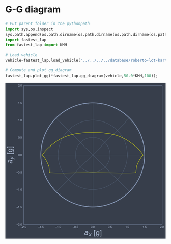# G-G diagram


```python
# Put parent folder in the pythonpath
import sys,os,inspect
sys.path.append(os.path.dirname(os.path.dirname(os.path.dirname(os.path.abspath(inspect.getfile(inspect.currentframe()))))))
import fastest_lap
from fastest_lap import KMH
```


```python
# Load vehicle
vehicle=fastest_lap.load_vehicle("../../../../database/roberto-lot-kart-2016.xml","car");
```


```python
# Compute and plot gg_diagram
fastest_lap.plot_gg(*fastest_lap.gg_diagram(vehicle,50.0*KMH,100));
```


    
![png](output_3_0.png)
    



```python

```
